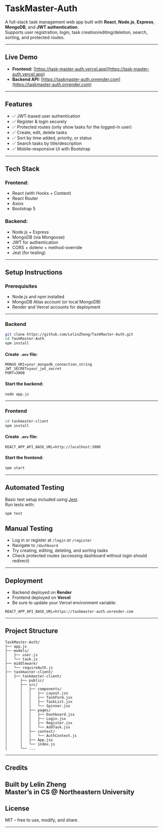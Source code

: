 # TaskMaster-Auth

A full-stack task management web app built with **React**, **Node.js**, **Express**, **MongoDB**, and **JWT authentication**.  
Supports user registration, login, task creation/editing/deletion, search, sorting, and protected routes.

---

## Live Demo

- **Frontend:** [https://task-master-auth.vercel.app](https://task-master-auth.vercel.app)  
- **Backend API:** [https://taskmaster-auth.onrender.com](https://taskmaster-auth.onrender.com)

---

## Features

- ✅ JWT-based user authentication
- ✅ Register & login securely
- ✅ Protected routes (only show tasks for the logged-in user)
- ✅ Create, edit, delete tasks
- ✅ Sort by time added, priority, or status
- ✅ Search tasks by title/description
- ✅ Mobile-responsive UI with Bootstrap

---

## Tech Stack

### Frontend:
- React (with Hooks + Context)
- React Router
- Axios
- Bootstrap 5

### Backend:
- Node.js + Express
- MongoDB (via Mongoose)
- JWT for authentication
- CORS + dotenv + method-override
- Jest (for testing)

---

## Setup Instructions

### Prerequisites

- Node.js and npm installed
- MongoDB Atlas account (or local MongoDB)
- Render and Vercel accounts for deployment

---

### Backend

```bash
git clone https://github.com/LelinZheng/TaskMaster-Auth.git
cd TaskMaster-Auth
npm install
```

#### Create `.env` file:

```env
MONGO_URI=your_mongodb_connection_string
JWT_SECRET=your_jwt_secret
PORT=3000
```

#### Start the backend:

```bash
node app.js
```

---

### Frontend

```bash
cd taskmaster-client
npm install
```

#### Create `.env` file:

```env
REACT_APP_API_BASE_URL=http://localhost:3000
```

#### Start the frontend:

```bash
npm start
```

---
## Automated Testing

Basic test setup included using [Jest](https://jestjs.io/).  
Run tests with:

```bash
npm test
```

## Manual Testing 

- Log in or register at `/login` or `/register`
- Navigate to `/dashboard`
- Try creating, editing, deleting, and sorting tasks
- Check protected routes (accessing dashboard without login should redirect)

---

## Deployment

- Backend deployed on **Render**
- Frontend deployed on **Vercel**
- Be sure to update your Vercel environment variable:

```env
REACT_APP_API_BASE_URL=https://taskmaster-auth.onrender.com
```

---

## Project Structure

```
TaskMaster-Auth/
├── app.js
├── models/
│   ├── user.js
│   └── task.js
├── middleware/
│   └── requireAuth.js
├── taskmaster-client/
│   ├── taskmaster-client/
│      ├── public/
│      ├── src/
│      │   ├── components/
│      │   │   ├── Layout.jsx
│      │   │   ├── TaskForm.jsx
│      │   │   ├── TaskList.jsx
│      │   │   └── Spinner.jsx
│      │   ├── pages/
│      │   │   ├── Dashboard.jsx
│      │   │   ├── Login.jsx
│      │   │   ├── Register.jsx
│      │   │   └── AddTask.jsx
│      │   ├── context/
│      │   │   └── AuthContext.js
│      │   ├── App.jsx
│      │   └── index.js
│      └── ...
```

---

## Credits

Built by **Lelin Zheng**  
Master’s in CS @ Northeastern University
---

## License

MIT – free to use, modify, and share.


---